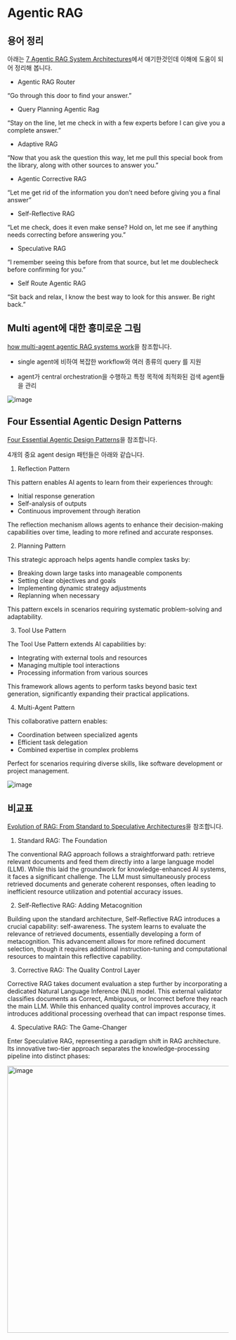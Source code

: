 # Agentic RAG

## 용어 정리

아래는 [7 Agentic RAG System Architectures](https://www.linkedin.com/posts/greg-coquillo_7-agentic-rag-system-architectures-ugcPost-7286098967434534912-F2Ek/?utm_source=share&utm_medium=member_android)에서 얘기한것인데 이해에 도움이 되어 정리해 봅니다.

- Agentic RAG Router

“Go through this door to find your answer.”



- Query Planning Agentic Rag

“Stay on the line, let me check in with a few experts before I can give you a complete answer.”


- Adaptive RAG

“Now that you ask the question this way, let me pull this special book from the library, along with other sources to answer you.”


- Agentic Corrective RAG

“Let me get rid of the information you don’t need before giving you a final answer”

- Self-Reflective RAG

“Let me check, does it even make sense? Hold on, let me see if anything needs correcting before answering you.”

- Speculative RAG

“I remember seeing this before from that source, but let me doublecheck before confirming for you.”

- Self Route Agentic RAG

“Sit back and relax, I know the best way to look for this answer. Be right back.”


## Multi agent에 대한 흥미로운 그림

[how multi-agent agentic RAG systems work](https://www.linkedin.com/posts/pavan-belagatti_lets-understand-how-multi-agent-agentic-activity-7286068649101008896-DmDB/?utm_source=share&utm_medium=member_android)을 참조합니다. 

- single agent에 비하여 복잡한 workflow와 여러 종류의 query 를 지원

- agent가 central orchestration을 수행하고 특정 목적에 최적화된 검색 agent들을 관리



![image](https://github.com/user-attachments/assets/319a13d3-01f6-44c2-92cb-4b11d3bf5c7c)


## Four Essential Agentic Design Patterns

[Four Essential Agentic Design Patterns](https://www.linkedin.com/posts/jillanisofttech_aiagents-futuretech-aipatterns-activity-7282996261299847168-5OlF/?utm_source=share&utm_medium=member_android)을 참조합니다.

4개의 중요 agent design 패턴들은 아래와 같습니다. 

1. Reflection Pattern

This pattern enables AI agents to learn from their experiences through:

- Initial response generation
- Self-analysis of outputs
- Continuous improvement through iteration

The reflection mechanism allows agents to enhance their decision-making capabilities over time, leading to more refined and accurate responses.

2. Planning Pattern

This strategic approach helps agents handle complex tasks by:
- Breaking down large tasks into manageable components
- Setting clear objectives and goals
- Implementing dynamic strategy adjustments
- Replanning when necessary

This pattern excels in scenarios requiring systematic problem-solving and adaptability.

3. Tool Use Pattern

The Tool Use Pattern extends AI capabilities by:

- Integrating with external tools and resources
- Managing multiple tool interactions
- Processing information from various sources

This framework allows agents to perform tasks beyond basic text generation, significantly expanding their practical applications.

4. Multi-Agent Pattern

This collaborative pattern enables:
- Coordination between specialized agents
- Efficient task delegation
- Combined expertise in complex problems

Perfect for scenarios requiring diverse skills, like software development or project management.

![image](https://github.com/user-attachments/assets/6b72494a-57bb-4cc8-a77a-94e5ecccd518)


## 비교표

[Evolution of RAG: From Standard to Speculative Architectures](https://www.linkedin.com/posts/jillanisofttech_the-evolution-of-rag-from-standard-to-speculative-activity-7284477800542056448-nJ2X/?utm_source=share&utm_medium=member_android)을 참조합니다.

1) Standard RAG: The Foundation

The conventional RAG approach follows a straightforward path: retrieve relevant documents and feed them directly into a large language model (LLM). While this laid the groundwork for knowledge-enhanced AI systems, it faces a significant challenge. The LLM must simultaneously process retrieved documents and generate coherent responses, often leading to inefficient resource utilization and potential accuracy issues.

2) Self-Reflective RAG: Adding Metacognition

Building upon the standard architecture, Self-Reflective RAG introduces a crucial capability: self-awareness. The system learns to evaluate the relevance of retrieved documents, essentially developing a form of metacognition. This advancement allows for more refined document selection, though it requires additional instruction-tuning and computational resources to maintain this reflective capability.

3) Corrective RAG: The Quality Control Layer

Corrective RAG takes document evaluation a step further by incorporating a dedicated Natural Language Inference (NLI) model. This external validator classifies documents as Correct, Ambiguous, or Incorrect before they reach the main LLM. While this enhanced quality control improves accuracy, it introduces additional processing overhead that can impact response times.

4) Speculative RAG: The Game-Changer

Enter Speculative RAG, representing a paradigm shift in RAG architecture. Its innovative two-tier approach separates the knowledge-processing pipeline into distinct phases:

<img width="606" alt="image" src="https://github.com/user-attachments/assets/3dcd9b1d-cbcb-4db3-9207-eec0d2bd991c" />

